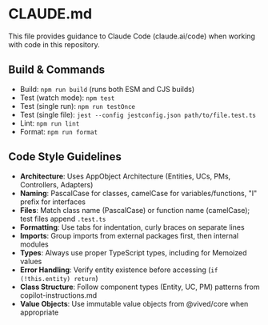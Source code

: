 # CLAUDE.md

This file provides guidance to Claude Code (claude.ai/code) when working with code in this repository.

## Build & Commands
- Build: `npm run build` (runs both ESM and CJS builds)
- Test (watch mode): `npm test` 
- Test (single run): `npm run testOnce`
- Test (single file): `jest --config jestconfig.json path/to/file.test.ts`
- Lint: `npm run lint`
- Format: `npm run format`

## Code Style Guidelines
- **Architecture**: Uses AppObject Architecture (Entities, UCs, PMs, Controllers, Adapters)
- **Naming**: PascalCase for classes, camelCase for variables/functions, "I" prefix for interfaces
- **Files**: Match class name (PascalCase) or function name (camelCase); test files append `.test.ts`
- **Formatting**: Use tabs for indentation, curly braces on separate lines
- **Imports**: Group imports from external packages first, then internal modules
- **Types**: Always use proper TypeScript types, including for Memoized values
- **Error Handling**: Verify entity existence before accessing (`if (!this.entity) return`)
- **Class Structure**: Follow component types (Entity, UC, PM) patterns from copilot-instructions.md
- **Value Objects**: Use immutable value objects from @vived/core when appropriate